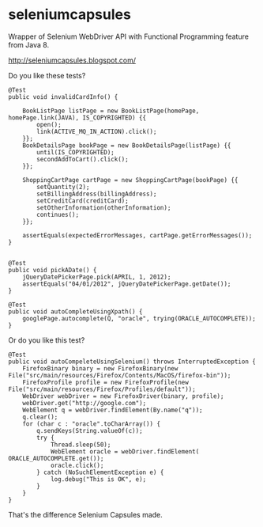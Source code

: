 seleniumcapsules
================

Wrapper of Selenium WebDriver API with Functional Programming feature from Java 8.


http://seleniumcapsules.blogspot.com/

Do you like these tests?

    @Test
    public void invalidCardInfo() {

        BookListPage listPage = new BookListPage(homePage, homePage.link(JAVA), IS_COPYRIGHTED) {{
            open();
            link(ACTIVE_MQ_IN_ACTION).click();
        }};
        BookDetailsPage bookPage = new BookDetailsPage(listPage) {{
            until(IS_COPYRIGHTED);
            secondAddToCart().click();
        }};

        ShoppingCartPage cartPage = new ShoppingCartPage(bookPage) {{
            setQuantity(2);
            setBillingAddress(billingAddress);
            setCreditCard(creditCard);
            setOtherInformation(otherInformation);
            continues();
        }};

        assertEquals(expectedErrorMessages, cartPage.getErrorMessages());
    }


    @Test
    public void pickADate() {
        jQueryDatePickerPage.pick(APRIL, 1, 2012);
        assertEquals("04/01/2012", jQueryDatePickerPage.getDate());
    }

    @Test
    public void autoCompleteUsingXpath() {
        googlePage.autocomplete(Q, "oracle", trying(ORACLE_AUTOCOMPLETE));
    }

Or do you like this test?

    @Test
    public void autoCompeleteUsingSelenium() throws InterruptedException {
        FirefoxBinary binary = new FirefoxBinary(new File("src/main/resources/Firefox/Contents/MacOS/firefox-bin"));
        FirefoxProfile profile = new FirefoxProfile(new File("src/main/resources/Firefox/Profiles/default"));
        WebDriver webDriver = new FirefoxDriver(binary, profile);
        webDriver.get("http://google.com");
        WebElement q = webDriver.findElement(By.name("q"));
        q.clear();
        for (char c : "oracle".toCharArray()) {
            q.sendKeys(String.valueOf(c));
            try {
                Thread.sleep(50);
                WebElement oracle = webDriver.findElement( ORACLE_AUTOCOMPLETE.get());
                oracle.click();
            } catch (NoSuchElementException e) {
                log.debug("This is OK", e);
            }
        }
    }

That's the difference Selenium Capsules made.

